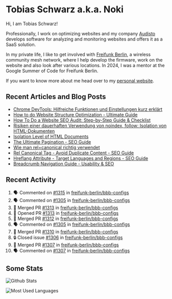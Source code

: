 # Tobias Schwarz a.k.a. Noki

Hi, I am Tobias Schwarz!

Professionally, I work on optimizing websites and my company [Audisto](https://audisto.com/) develops software for analyzing and monitoring websites and offers it as a SaaS solution.

In my private life, I like to get involved with [Freifunk Berlin](https://berlin.freifunk.net/en/), a wireless community mesh network, where I help develop the firmware, work on the website and also look after various locations. In 2024, I was a mentor at the Google Summer of Code for Freifunk Berlin.

If you want to know more about me head over to my [personal website](https://www.tobias-schwarz.com/).

## Recent Articles and Blog Posts

* [Chrome DevTools: Hilfreiche Funktionen und Einstellungen kurz erklärt](https://www.afs-akademie.org/magazin/chrome-devtools/)
* [How to do Website Structure Optimization - Ultimate Guide](https://audisto.com/guides/structure-optimization/)
* [How To Do a Website SEO Audit: Step-by-Step Guide & Checklist](https://audisto.com/guides/website-audit/)
* [Risiken einer dauerhaften Verwendung von noindex, follow: Isolation von HTML-Dokumenten](https://www.websiteboosting.com/magazin/55/risiken-einer-dauerhaften-verwendung-von-noindex-follow-isolation-von-html-dokumenten.html)
* [Isolation Level of HTML Documents](https://audisto.com/help/crawler/features/isolation/)
* [The Ultimate Pagination - SEO Guide](https://audisto.com/guides/pagination/)
* [Wie man rel=canonical richtig verwendet](https://www.websiteboosting.com/magazin/35/wie-man-relcanonical-richtig-einsetzt.html)
* [Rel Canonical Tag - Avoid Duplicate Content - SEO Guide](https://audisto.com/guides/canonical/)
* [Hreflang Attribute - Target Languages and Regions - SEO Guide](https://audisto.com/guides/hreflang/)
* [Breadcrumb Navigation Guide - Usability & SEO](https://audisto.com/guides/breadcrumb/)

## Recent Activity

<!--START_SECTION:activity-->
1. 🗣 Commented on [#1315](https://github.com/freifunk-berlin/bbb-configs/pull/1315#issuecomment-3155458858) in [freifunk-berlin/bbb-configs](https://github.com/freifunk-berlin/bbb-configs)
2. 🗣 Commented on [#1305](https://github.com/freifunk-berlin/bbb-configs/pull/1305#issuecomment-3155453128) in [freifunk-berlin/bbb-configs](https://github.com/freifunk-berlin/bbb-configs)
3. 🎉 Merged PR [#1313](https://github.com/freifunk-berlin/bbb-configs/pull/1313) in [freifunk-berlin/bbb-configs](https://github.com/freifunk-berlin/bbb-configs)
4. 💪 Opened PR [#1313](https://github.com/freifunk-berlin/bbb-configs/pull/1313) in [freifunk-berlin/bbb-configs](https://github.com/freifunk-berlin/bbb-configs)
5. 🎉 Merged PR [#1312](https://github.com/freifunk-berlin/bbb-configs/pull/1312) in [freifunk-berlin/bbb-configs](https://github.com/freifunk-berlin/bbb-configs)
6. 🗣 Commented on [#1305](https://github.com/freifunk-berlin/bbb-configs/pull/1305#issuecomment-3144809302) in [freifunk-berlin/bbb-configs](https://github.com/freifunk-berlin/bbb-configs)
7. 🎉 Merged PR [#1310](https://github.com/freifunk-berlin/bbb-configs/pull/1310) in [freifunk-berlin/bbb-configs](https://github.com/freifunk-berlin/bbb-configs)
8. 🔒 Closed issue [#1306](https://github.com/freifunk-berlin/bbb-configs/issues/1306) in [freifunk-berlin/bbb-configs](https://github.com/freifunk-berlin/bbb-configs)
9. 🎉 Merged PR [#1307](https://github.com/freifunk-berlin/bbb-configs/pull/1307) in [freifunk-berlin/bbb-configs](https://github.com/freifunk-berlin/bbb-configs)
10. 🗣 Commented on [#1307](https://github.com/freifunk-berlin/bbb-configs/pull/1307#issuecomment-3121665308) in [freifunk-berlin/bbb-configs](https://github.com/freifunk-berlin/bbb-configs)
<!--END_SECTION:activity-->

## Some Stats

![Github Stats](https://github-readme-stats.vercel.app/api?username=noki&rank_icon=github&theme=transparent&card_width=450)

![Most Used Languages](https://github-readme-stats.vercel.app/api/top-langs?username=noki&layout=compact&langs_count=8&theme=transparent&card_width=450)
